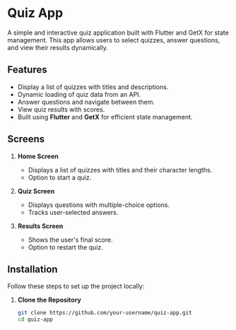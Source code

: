 # Quiz App

A simple and interactive quiz application built with Flutter and GetX for state management. This app allows users to select quizzes, answer questions, and view their results dynamically.

## Features

- Display a list of quizzes with titles and descriptions.
- Dynamic loading of quiz data from an API.
- Answer questions and navigate between them.
- View quiz results with scores.
- Built using **Flutter** and **GetX** for efficient state management.

## Screens

1. **Home Screen**
   - Displays a list of quizzes with titles and their character lengths.
   - Option to start a quiz.

2. **Quiz Screen**
   - Displays questions with multiple-choice options.
   - Tracks user-selected answers.

3. **Results Screen**
   - Shows the user's final score.
   - Option to restart the quiz.

## Installation

Follow these steps to set up the project locally:

1. **Clone the Repository**
   ```bash
   git clone https://github.com/your-username/quiz-app.git
   cd quiz-app
